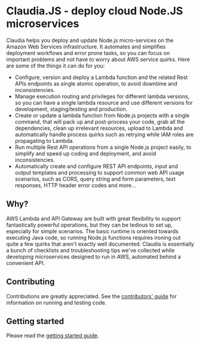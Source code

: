 # Claudia.JS - deploy cloud Node.JS microservices

Claudia helps you deploy and update Node.js micro-services on the Amazon Web Services infrastructure. It 
automates and simplifies deployment workflows and error prone tasks, so you can focus on important 
problems and not have to worry about AWS service quirks. Here are some of the things it can do for you:

* Configure, version and deploy a Lambda function and the related Rest APIs endpoints as single atomic operation, 
  to avoid downtime and inconsistencies.
* Manage execution routing and privileges for different lambda versions, so you can have a single lambda resource and
  use different versions for development, staging/testing and production.
* Create or update a lambda function from Node.js projects with a single command, that will pack up and post-process 
  your code, grab all the dependencies, clean up irrelevant resources, upload to Lambda and automatically handle
  process quirks such as retrying while IAM roles are propagating to Lambda.
* Run multiple Rest API operations from a single Node.js project easily, to simplify and speed up coding and deployment, and 
  avoid inconsistencies.
* Automatically create and configure REST API endpoints, input and output templates and processing to support 
  common web API usage scenarios, such as CORS, query string and form parameters, text responses, HTTP header error 
  codes and more...

## Why?

AWS Lambda and API Gateway are built with great flexibility to support fantastically powerful operations, but they can be tedious to set up, especially
for simple scenarios. The basic runtime is oriented towards executing Java code, so running Node.js functions requires ironing out quite a few quirks 
that aren't exactly well documented. Claudia is essentially a bunch of checklists and troubleshooting tips we've collected while developing microservices
designed to run in AWS, automated behind a convenient API. 

## Contributing

Contributions are greatly appreciated. See the [contributors' guide](contributing.md) for information on running and testing code.

## Getting started 

Please read the [getting started guide](getting_started.md).

